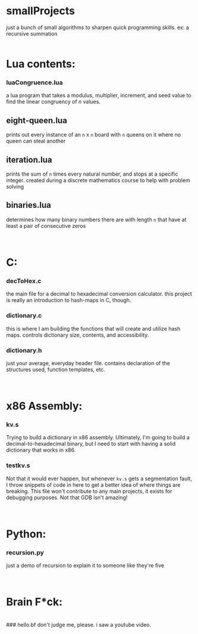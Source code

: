 # smallProjects
just a bunch of small algorithms to sharpen quick programming skills. 
ex:
  a recursive summation 
<br>
<br>

# Lua contents:
### luaCongruence.lua
a lua program that takes a modulus, multiplier, increment, and seed value to find the linear congruency of *n* values.

## eight-queen.lua
prints out every instance of an `n` x `n` board with `n` queens on it where no queen can steal another

## iteration.lua
prints the sum of `n` times every natural number, and stops at a specific integer. created during a discrete mathematics course to help with problem solving

## binaries.lua
determines how many binary numbers there are with length `n` that have at least a pair of consecutive zeros
<br>
<br>
<br>

# C:
### decToHex.c
the main file for a decimal to hexadecimal conversion calculator. this project is really an introduction to hash-maps in C, though. 

### dictionary.c
this is where I am building the functions that will create and utilize hash maps. controls dictionary size, contents, and accessibility. 

### dictionary.h
just your average, everyday header file. contains declaration of the structures used, function templates, etc. 
<br>
<br>
<br>

# x86 Assembly:
### kv.s
Trying to build a dictionary in x86 assembly. Ultimately, I'm going to build a decimal-to-hexadecimal binary, but I need to start with having a solid dictionary that works in x86. 

### testkv.s
Not that it would ever happen, but whenever `kv.s` gets a segmentation fault, I throw snippets of code in here to get a better idea of where things are breaking. This file won't contribute to any main projects, it exists for debugging purposes. Not that GDB isn't amazing!
<br>
<br>
<br>

# Python:
### recursion.py
just a demo of recursion to explain it to someone like they're five
<br>
<br>
<br>

# Brain F*ck:
<br>
### hello.bf
don't judge me, please. i saw a youtube video. 

